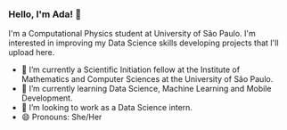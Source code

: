 ### Hello, I'm Ada! 👋

I'm a Computational Physics student at University of São Paulo. I'm interested in improving my Data Science skills developing projects that I'll upload here.

- 🔭 I’m currently a Scientific Initiation fellow at the Institute of Mathematics and Computer Sciences at the University of São Paulo.
- 🌱 I’m currently learning Data Science, Machine Learning and Mobile Development.
- 👯 I’m looking to work as a Data Science intern.
- 😄 Pronouns: She/Her
